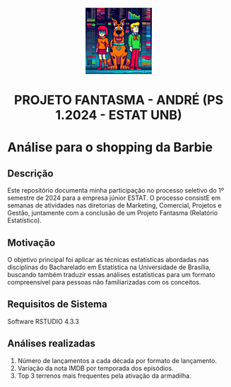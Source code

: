 <p align="center">
  <img src="scooby_ai.jpeg" alt="GHOST PROJECT WARNER BROS" width="150">
</p>
<h1 align="center"><strong>PROJETO FANTASMA - ANDRÉ (PS 1.2024 - ESTAT UNB)</strong></h1>


# Análise para o shopping da Barbie

## Descrição

Este repositório documenta minha participação no processo seletivo do 1º semestre de 2024 para a empresa júnior ESTAT. O processo consistE em semanas de atividades nas diretorias de Marketing, Comercial, Projetos e Gestão, juntamente com a conclusão de um Projeto Fantasma (Relatório Estatístico). 

## Motivação

O objetivo principal foi aplicar as técnicas estatísticas abordadas nas disciplinas do Bacharelado em Estatística na Universidade de Brasília, buscando também traduzir essas análises estatísticas para um formato compreensível para pessoas não familiarizadas com os conceitos.

## Requisitos de Sistema

Software RSTUDIO 4.3.3

## Análises realizadas

1. Número de lançamentos a cada década por formato de lançamento.
2. Variação da nota IMDB por temporada dos episódios.
3. Top 3 terrenos mais frequentes pela ativação da armadilha.
